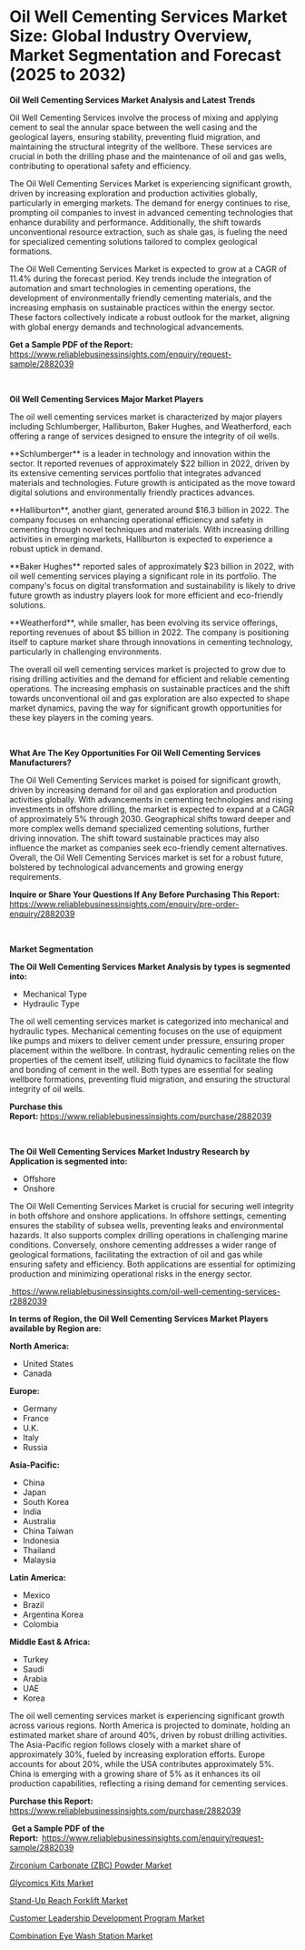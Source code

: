 <p><h1>Oil Well Cementing Services Market Size: Global Industry Overview, Market Segmentation and Forecast (2025 to 2032)</h1></p><p><strong>Oil Well Cementing Services Market Analysis and Latest Trends</strong></p>
<p><p>Oil Well Cementing Services involve the process of mixing and applying cement to seal the annular space between the well casing and the geological layers, ensuring stability, preventing fluid migration, and maintaining the structural integrity of the wellbore. These services are crucial in both the drilling phase and the maintenance of oil and gas wells, contributing to operational safety and efficiency.</p><p>The Oil Well Cementing Services Market is experiencing significant growth, driven by increasing exploration and production activities globally, particularly in emerging markets. The demand for energy continues to rise, prompting oil companies to invest in advanced cementing technologies that enhance durability and performance. Additionally, the shift towards unconventional resource extraction, such as shale gas, is fueling the need for specialized cementing solutions tailored to complex geological formations.</p><p>The Oil Well Cementing Services Market is expected to grow at a CAGR of 11.4% during the forecast period. Key trends include the integration of automation and smart technologies in cementing operations, the development of environmentally friendly cementing materials, and the increasing emphasis on sustainable practices within the energy sector. These factors collectively indicate a robust outlook for the market, aligning with global energy demands and technological advancements.</p></p>
<p><strong>Get a Sample PDF of the Report:&nbsp;</strong> <a href="https://www.reliablebusinessinsights.com/enquiry/request-sample/2882039?utm_campaign=96&utm_medium=2&utm_source=Github&utm_content=ia&utm_term=12032025&utm_id=oil-well-cementing-services">https://www.reliablebusinessinsights.com/enquiry/request-sample/2882039</a></p>
<p>&nbsp;</p>
<p><strong>Oil Well Cementing Services Major Market Players</strong></p>
<p><p>The oil well cementing services market is characterized by major players including Schlumberger, Halliburton, Baker Hughes, and Weatherford, each offering a range of services designed to ensure the integrity of oil wells. </p><p>**Schlumberger** is a leader in technology and innovation within the sector. It reported revenues of approximately $22 billion in 2022, driven by its extensive cementing services portfolio that integrates advanced materials and technologies. Future growth is anticipated as the move toward digital solutions and environmentally friendly practices advances.</p><p>**Halliburton**, another giant, generated around $16.3 billion in 2022. The company focuses on enhancing operational efficiency and safety in cementing through novel techniques and materials. With increasing drilling activities in emerging markets, Halliburton is expected to experience a robust uptick in demand.</p><p>**Baker Hughes** reported sales of approximately $23 billion in 2022, with oil well cementing services playing a significant role in its portfolio. The company's focus on digital transformation and sustainability is likely to drive future growth as industry players look for more efficient and eco-friendly solutions.</p><p>**Weatherford**, while smaller, has been evolving its service offerings, reporting revenues of about $5 billion in 2022. The company is positioning itself to capture market share through innovations in cementing technology, particularly in challenging environments.</p><p>The overall oil well cementing services market is projected to grow due to rising drilling activities and the demand for efficient and reliable cementing operations. The increasing emphasis on sustainable practices and the shift towards unconventional oil and gas exploration are also expected to shape market dynamics, paving the way for significant growth opportunities for these key players in the coming years.</p></p>
<p>&nbsp;</p>
<p><strong>What Are The Key Opportunities For Oil Well Cementing Services Manufacturers?</strong></p>
<p><p>The Oil Well Cementing Services market is poised for significant growth, driven by increasing demand for oil and gas exploration and production activities globally. With advancements in cementing technologies and rising investments in offshore drilling, the market is expected to expand at a CAGR of approximately 5% through 2030. Geographical shifts toward deeper and more complex wells demand specialized cementing solutions, further driving innovation. The shift toward sustainable practices may also influence the market as companies seek eco-friendly cement alternatives. Overall, the Oil Well Cementing Services market is set for a robust future, bolstered by technological advancements and growing energy requirements.</p></p>
<p><strong>Inquire or Share Your Questions If Any Before Purchasing This Report:</strong> <a href="https://www.reliablebusinessinsights.com/enquiry/pre-order-enquiry/2882039?utm_campaign=96&utm_medium=2&utm_source=Github&utm_content=ia&utm_term=12032025&utm_id=oil-well-cementing-services">https://www.reliablebusinessinsights.com/enquiry/pre-order-enquiry/2882039</a></p>
<p>&nbsp;</p>
<p><strong>Market Segmentation</strong></p>
<p><strong>The Oil Well Cementing Services Market Analysis by types is segmented into:</strong></p>
<p><ul><li>Mechanical Type</li><li>Hydraulic Type</li></ul></p>
<p><p>The oil well cementing services market is categorized into mechanical and hydraulic types. Mechanical cementing focuses on the use of equipment like pumps and mixers to deliver cement under pressure, ensuring proper placement within the wellbore. In contrast, hydraulic cementing relies on the properties of the cement itself, utilizing fluid dynamics to facilitate the flow and bonding of cement in the well. Both types are essential for sealing wellbore formations, preventing fluid migration, and ensuring the structural integrity of oil wells.</p></p>
<p><strong>Purchase this Report:&nbsp;</strong><a href="https://www.reliablebusinessinsights.com/purchase/2882039?utm_campaign=96&utm_medium=2&utm_source=Github&utm_content=ia&utm_term=12032025&utm_id=oil-well-cementing-services">https://www.reliablebusinessinsights.com/purchase/2882039</a></p>
<p>&nbsp;</p>
<p><strong>The Oil Well Cementing Services Market Industry Research by Application is segmented into:</strong></p>
<p><ul><li>Offshore</li><li>Onshore</li></ul></p>
<p><p>The Oil Well Cementing Services Market is crucial for securing well integrity in both offshore and onshore applications. In offshore settings, cementing ensures the stability of subsea wells, preventing leaks and environmental hazards. It also supports complex drilling operations in challenging marine conditions. Conversely, onshore cementing addresses a wider range of geological formations, facilitating the extraction of oil and gas while ensuring safety and efficiency. Both applications are essential for optimizing production and minimizing operational risks in the energy sector.</p></p>
<p><a href="https://www.reliablebusinessinsights.com/oil-well-cementing-services-r2882039?utm_campaign=96&utm_medium=2&utm_source=Github&utm_content=ia&utm_term=12032025&utm_id=oil-well-cementing-services">&nbsp;https://www.reliablebusinessinsights.com/oil-well-cementing-services-r2882039</a></p>
<p><strong>In terms of Region, the Oil Well Cementing Services Market Players available by Region are:</strong></p>
<p>
    <p> <strong> North America: </strong>
        <ul>
            <li>United States</li>
            <li>Canada</li>
        </ul>
        </p> 
    <p> <strong> Europe: </strong>
        <ul>
            <li>Germany</li>
            <li>France</li>
            <li>U.K.</li>
            <li>Italy</li>
            <li>Russia</li>
        </ul>
        </p> 
    <p> <strong> Asia-Pacific: </strong>
        <ul>
            <li>China</li>
            <li>Japan</li>
            <li>South Korea</li>
            <li>India</li>
            <li>Australia</li>
            <li>China Taiwan</li>
            <li>Indonesia</li>
            <li>Thailand</li>
            <li>Malaysia</li>
        </ul>
        </p> 
    <p> <strong> Latin America: </strong>
        <ul>
            <li>Mexico</li>
            <li>Brazil</li>
            <li>Argentina Korea</li>
            <li>Colombia</li>
        </ul>
        </p> 
    <p> <strong> Middle East & Africa: </strong>
        <ul>
            <li>Turkey</li>
            <li>Saudi</li>
            <li>Arabia</li>
            <li>UAE</li>
            <li>Korea</li>
        </ul>
    </p>
    </p>
<p><p>The oil well cementing services market is experiencing significant growth across various regions. North America is projected to dominate, holding an estimated market share of around 40%, driven by robust drilling activities. The Asia-Pacific region follows closely with a market share of approximately 30%, fueled by increasing exploration efforts. Europe accounts for about 20%, while the USA contributes approximately 5%. China is emerging with a growing share of 5% as it enhances its oil production capabilities, reflecting a rising demand for cementing services.</p></p>
<p><strong>Purchase this Report: </strong><a href="https://www.reliablebusinessinsights.com/purchase/2882039?utm_campaign=96&utm_medium=2&utm_source=Github&utm_content=ia&utm_term=12032025&utm_id=oil-well-cementing-services">https://www.reliablebusinessinsights.com/purchase/2882039</a></p>
<p>&nbsp;<strong>Get a Sample PDF of the Report:&nbsp;&nbsp;</strong><a href="https://www.reliablebusinessinsights.com/enquiry/request-sample/2882039?utm_campaign=96&utm_medium=2&utm_source=Github&utm_content=ia&utm_term=12032025&utm_id=oil-well-cementing-services">https://www.reliablebusinessinsights.com/enquiry/request-sample/2882039</a></p>
<p><strong></strong></p>
<p><p><a href="https://github.com/brabolyrah3h/Market-Research-Report-List-1/blob/main/zirconium-carbonate-zbc-powder-market.md?utm_campaign=96&utm_medium=2&utm_source=Github&utm_content=ia&utm_term=12032025&utm_id=oil-well-cementing-services">Zirconium Carbonate (ZBC) Powder Market</a></p><p><a href="https://github.com/timayuethem/Market-Research-Report-List-1/blob/main/glycomics-kits-market.md?utm_campaign=96&utm_medium=2&utm_source=Github&utm_content=ia&utm_term=12032025&utm_id=oil-well-cementing-services">Glycomics Kits Market</a></p><p><a href="https://github.com/dukawashviro/Market-Research-Report-List-1/blob/main/stand-up-reach-forklift-market.md?utm_campaign=96&utm_medium=2&utm_source=Github&utm_content=ia&utm_term=12032025&utm_id=oil-well-cementing-services">Stand-Up Reach Forklift Market</a></p><p><a href="https://github.com/rembaentin6f/Market-Research-Report-List-1/blob/main/customer-leadership-development-program-market.md?utm_campaign=96&utm_medium=2&utm_source=Github&utm_content=ia&utm_term=12032025&utm_id=oil-well-cementing-services">Customer Leadership Development Program Market</a></p><p><a href="https://github.com/molayrabeta/Market-Research-Report-List-1/blob/main/combination-eye-wash-station-market.md?utm_campaign=96&utm_medium=2&utm_source=Github&utm_content=ia&utm_term=12032025&utm_id=oil-well-cementing-services">Combination Eye Wash Station Market</a></p></p>